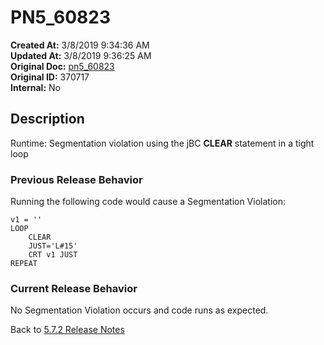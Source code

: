 # PN5_60823

**Created At:** 3/8/2019 9:34:36 AM  
**Updated At:** 3/8/2019 9:36:25 AM  
**Original Doc:** [pn5_60823](https://docs.jbase.com/5-7-2-release-notes/pn5_60823)  
**Original ID:** 370717  
**Internal:** No  

## Description

Runtime: Segmentation violation using the jBC **CLEAR** statement in a tight loop

### Previous Release Behavior

Running the following code would cause a Segmentation Violation:

```
v1 = ''
LOOP
    CLEAR
    JUST='L#15'
    CRT v1 JUST
REPEAT
```

### Current Release Behavior

No Segmentation Violation occurs and code runs as expected.

Back to [5.7.2 Release Notes](./../README.md)

